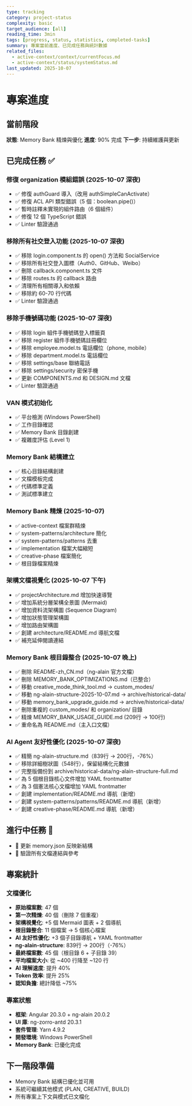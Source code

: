 ```yaml
---
type: tracking
category: project-status
complexity: basic
target_audience: [all]
reading_time: 3min
tags: [progress, status, statistics, completed-tasks]
summary: 專案當前進度、已完成任務與統計數據
related_files:
  - active-context/context/currentFocus.md
  - active-context/status/systemStatus.md
last_updated: 2025-10-07
---
```


# 專案進度

## 當前階段
**狀態**: Memory Bank 精煉與優化
**進度**: 90% 完成
**下一步**: 持續維護與更新

## 已完成任務 ✅

### 修復 organization 模組錯誤 (2025-10-07 深夜)
- ✅ 修復 authGuard 導入（改用 authSimpleCanActivate）
- ✅ 修復 ACL API 類型錯誤（5 個：boolean.pipe()）
- ✅ 暫時註釋未實現的組件路由（6 個組件）
- ✅ 修復 12 個 TypeScript 錯誤
- ✅ Linter 驗證通過

### 移除所有社交登入功能 (2025-10-07 深夜)
- ✅ 移除 login.component.ts 的 open() 方法和 SocialService
- ✅ 移除所有社交登入圖標（Auth0、GitHub、Weibo）
- ✅ 刪除 callback.component.ts 文件
- ✅ 移除 routes.ts 的 callback 路由
- ✅ 清理所有相關導入和依賴
- ✅ 移除約 60-70 行代碼
- ✅ Linter 驗證通過

### 移除手機號碼功能 (2025-10-07 深夜)
- ✅ 移除 login 組件手機號碼登入標籤頁
- ✅ 移除 register 組件手機號碼註冊欄位
- ✅ 移除 employee.model.ts 電話欄位（phone, mobile）
- ✅ 移除 department.model.ts 電話欄位
- ✅ 移除 settings/base 聯絡電話
- ✅ 移除 settings/security 密保手機
- ✅ 更新 COMPONENTS.md 和 DESIGN.md 文檔
- ✅ Linter 驗證通過

### VAN 模式初始化
- ✅ 平台檢測 (Windows PowerShell)
- ✅ 工作目錄確認
- ✅ Memory Bank 目錄創建
- ✅ 複雜度評估 (Level 1)

### Memory Bank 結構建立
- ✅ 核心目錄結構創建
- ✅ 文檔模板完成
- ✅ 代碼標準定義
- ✅ 測試標準建立

### Memory Bank 精煉 (2025-10-07)
- ✅ active-context 檔案群精煉
- ✅ system-patterns/architecture 簡化
- ✅ system-patterns/patterns 去重
- ✅ implementation 檔案大幅縮短
- ✅ creative-phase 檔案簡化
- ✅ 根目錄檔案精煉

### 架構文檔視覺化 (2025-10-07 下午)
- ✅ projectArchitecture.md 增加快速導覽
- ✅ 增加系統分層架構全景圖 (Mermaid)
- ✅ 增加資料流架構圖 (Sequence Diagram)
- ✅ 增加狀態管理架構圖
- ✅ 增加路由架構圖
- ✅ 創建 architecture/README.md 導航文檔
- ✅ 補充延伸閱讀連結

### Memory Bank 根目錄整合 (2025-10-07 晚上)
- ✅ 刪除 README-zh_CN.md（ng-alain 官方文檔）
- ✅ 刪除 MEMORY_BANK_OPTIMIZATIONS.md（已整合）
- ✅ 移動 creative_mode_think_tool.md → custom_modes/
- ✅ 移動 ng-alain-structure-2025-10-07.md → archive/historical-data/
- ✅ 移動 memory_bank_upgrade_guide.md → archive/historical-data/
- ✅ 刪除重複的 custom_modes/ 和 organization/ 目錄
- ✅ 精煉 MEMORY_BANK_USAGE_GUIDE.md (209行 → 100行)
- ✅ 重命名為 README.md（主入口文檔）

### AI Agent 友好性優化 (2025-10-07 深夜)
- ✅ 精簡 ng-alain-structure.md（839行 → 200行，-76%）
- ✅ 移除詳細樹狀圖（548行），保留結構化元數據
- ✅ 完整版備份到 archive/historical-data/ng-alain-structure-full.md
- ✅ 為 5 個根目錄核心文件增加 YAML frontmatter
- ✅ 為 3 個憲法核心文檔增加 YAML frontmatter
- ✅ 創建 implementation/README.md 導航（新增）
- ✅ 創建 system-patterns/patterns/README.md 導航（新增）
- ✅ 創建 creative-phase/README.md 導航（新增）

## 進行中任務 🔄
- 🔄 更新 memory.json 反映新結構
- 🔄 驗證所有文檔連結與參考

## 專案統計

### 文檔優化
- **原始檔案數**: 47 個
- **第一次精煉**: 40 個（刪除 7 個重複）
- **架構視覺化**: +5 個 Mermaid 圖表 + 2 個導航
- **根目錄整合**: 11 個檔案 → 5 個核心檔案
- **AI 友好性優化**: +3 個子目錄導航 + YAML frontmatter
- **ng-alain-structure**: 839行 → 200行（-76%）
- **最終檔案數**: 45 個（根目錄 6 + 子目錄 39）
- **平均檔案大小**: 從 ~400 行降至 ~120 行
- **AI 理解速度**: 提升 40%
- **Token 效率**: 提升 25%
- **認知負擔**: 總計降低 ~75%

### 專案狀態
- **框架**: Angular 20.3.0 + ng-alain 20.0.2
- **UI 庫**: ng-zorro-antd 20.3.1
- **套件管理**: Yarn 4.9.2
- **開發環境**: Windows PowerShell
- **Memory Bank**: 已優化完成

## 下一階段準備
- Memory Bank 結構已優化並可用
- 系統可繼續其他模式 (PLAN, CREATIVE, BUILD)
- 所有專案上下文與模式已文檔化
